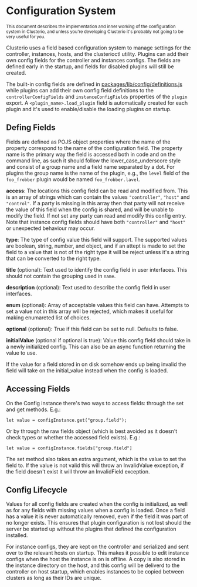 # Configuration System

<sub>This document describes the implementation and inner working of the configuration system in Clusterio, and unless you're developing Clusterio it's probably not going to be very useful for you.</sub>

Clusterio uses a field based configuration system to manage settings for the controller, instances, hosts, and the clusterioctl utility.
Plugins can add their own config fields for the controller and instances configs.
The fields are defined early in the startup, and fields for disabled plugins will still be created.

The built-in config fields are defined in [packages/lib/config/definitions.js](/packages/lib/config/definitions.js) while plugins can add their own config field definitions to the `controllerConfigFields` and `instanceConfigFields` properties of the `plugin` export.
A `<plugin_name>.load_plugin` field is automatically created for each plugin and it's used to enable/disable the loading plugins on startup.


## Defing Fields

Fields are defined as POJS object properties where the name of the property correspond to the name of the configuration field.
The property name is the primary way the field is accessed both in code and on the command line, as such it should follow the lower\_case\_underscore style and consist of a group name and a field name separated by a dot.
For plugins the group name is the name of the plugin, e.g., the `level` field of the `foo_frobber` plugin would be named `foo_frobber.lavel`.

**access**:
    The locations this config field can be read and modified from.
    This is an array of strings which can contain the values `"controller"`, `"host"` and `"control"`.
    If a party is missing in this array then that party will not receive the value of this field when the config is shared, and will be unable to modify the field.
    If not set any party can read and modify this config entry.
    Note that instance config fields should have both `"controller"` and `"host"` or unexpected behaviour may occur.

**type**:
    The type of config value this field will support.
    The supported values are boolean, string, number, and object, and if an attept is made to set the field to a value that is not of the right type it will be reject unless it's a string that can be converted to the right type.

**title** (optional):
    Text used to identify the config field in user interfaces.
    This should not contain the grouping used in `name`.

**description** (optional):
    Text used to describe the config field in user interfaces.

**enum** (optional):
    Array of acceptable values this field can have.
    Attempts to set a value not in this array will be rejected, which makes it useful for making enumareted list of choices.

**optional** (optional):
    True if this field can be set to null.
    Defaults to false.

**initialValue** (optional if optional is true):
    Value this config field should take in a newly initialized config.
    This can also be an async function returning the value to use.

If the value for a field stored in on disk somehow ends up being invalid the field will take on the initial\_value instead when the config is loaded.


## Accessing Fields

On the Config instance there's two ways to access fields: through the set and get methods.
E.g.:

    let value = configInstance.get("group.field");

Or by through the raw fields object (which is best avoided as it doesn't check types or whether the accessed field exists).
E.g.:

    let value = configInstance.fields["group.field"]

The set method also takes an extra argument, which is the value to set the field to.
If the value is not valid this will throw an InvalidValue exception, if the field doesn't exist it will throw an InvalidField exception.


## Config Lifecycle

Values for all config fields are created when the config is initialized, as well as for any fields with missing values when a config is loaded.
Once a field has a value it is never automatically removed, even if the field it was part of no longer exists.
This ensures that plugin configuration is not lost should the server be started up without the plugins that defined the configuration installed.

For instance configs, they are kept on the controller and serialized and sent over to the relevant hosts on startup.
This makes it possible to edit instance configs when the host the instance is on is offline.
A copy is also stored in the instance directory on the host, and this config will be deliverd to the controller on host startup, which enables instances to be copied between clusters as long as their IDs are unique.
